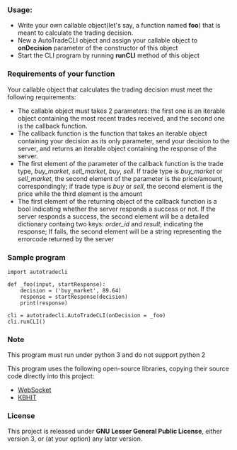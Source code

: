 ### Usage:

* Write your own callable object(let's say, a function named **foo**) that is meant to calculate the trading decision.
* New a AutoTradeCLI object and assign your callable object to **onDecision** parameter of the constructor of this object
* Start the CLI program by running **runCLI** method of this object

### Requirements of your function

Your callable object that calculates the trading decision must meet the following requirements:

* The callable object must takes 2 parameters: the first one is an iterable object containing the most recent trades received, and the second one is the callback function.
* The callback function is the function that takes an iterable object containing your decision as its only parameter, send your decision to the server, and returns an iterable object containing the response of the server.
* The first element of the parameter of the callback function is the trade type, *buy_market*, *sell_market*, *buy*, *sell*. If trade type is *buy_market* or *sell_market*, the second element of the parameter is the price/amount, correspondingly; if trade type is *buy* or *sell*, the second element is the price while the third element is the amount
* The first element of the returning object of the callback function is a bool indicating whether the server responds a success or not. If the server responds a success, the second element will be a detailed dictionary containg two keys: *order_id* and *result*, indicating the response; If fails, the second element will be a string representing the errorcode returned by the server

### Sample program

    import autotradecli

    def _foo(input, startResponse):
        decision = ('buy_market', 89.64)
        response = startResponse(decision)
        print(response)

    cli = autotradecli.AutoTradeCLI(onDecision = _foo)
    cli.runCLI()

### Note

This program must run under python 3 and do not support python 2

This program uses the following open-source libraries, copying their source code directly into this project: 
* [WebSocket](https://github.com/liris/websocket-client)
* [KBHIT](http://home.wlu.edu/~levys/software/kbhit.py)

### License

This project is released under **GNU Lesser General Public License**, either version 3, or (at your option) any later version.
